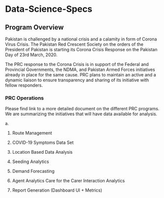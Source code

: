 # Data-Science-Specs

## Program Overview
Pakistan is challenged by a national crisis and a calamity in form of Corona Virus Crisis. The Pakistan Red Crescent Society on the orders of the President of Pakistan is starting its Corona Crisis Response on the Pakistan Day of 23rd March, 2020. 

The PRC response to the Corona Crisis is in support of the Federal and Provincial Governments, the NDMA, and Pakistan Armed Forces initiatives already in place for the same cause. PRC plans to maintain an active and a dynamic liaison to ensure transparency and sharing of its initiative with fellow responders. 

### PRC Operations
Please find link to a more detailed document on the different PRC programs. We are summarizing the initiatives that will have data available for analysis.

a.  


1. Route Management

2. COVID-19 Symptoms Data Set

3. Location Based Data Analysis

4. Seeding Analytics

5. Demand Forecasting

6. Agent Analytics
	Care for the Carer
	Interaction Analytics

7. Report Generation (Dashboard UI + Metrics)


